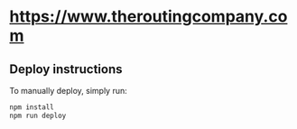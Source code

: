 # https://www.theroutingcompany.com

## Deploy instructions

To manually deploy, simply run:

```bash
npm install
npm run deploy
```
